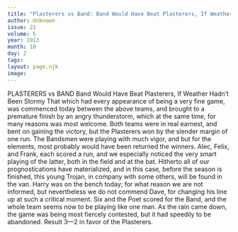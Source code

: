 ```yaml
---
title: "Plasterers vs Band: Band Would Have Beat Plasterers, If Weather Hadn’t Been Stormy"
author: Unknown
issue: 21
volume: 5
year: 1913
month: 10
day: 2
tags:
layout: page.njk
image:
---
```

PLASTERERS vs BAND    Band Would Have Beat Plasterers, If Weather Hadn’t Been Stormy    That which had every appearance of being a very fine game, was commenced today between the above teams, and brought to a premature finish by an angry thunderstorm, which at the same time, for many reasons was most welcome. Both teams were in real earnest, and bent on gaining the victory, but the Plasterers won by the slender margin of one run. The Bandsmen were playing with much vigor, and but for the elements, most probably would have been returned the winners. Alec, Felix, and Frank, each scored a run, and we especially noticed the very smart playing of the latter, both in the field and at the bat. Hitherto all of our prognostications have materialized, and in this case, before the season is finished, this young Trojan, in company with some others, will be found in the van. Harry was on the bench today; for what reason we are not informed, but nevertheless we do not commend Dave, for changing his line up at such a critical moment. Six and the Poet scored for the Band, and the whole team seems now to be playing like one man. As the rain came down, the game was being most fiercely contested, but it had speedily to be abandoned. Result 3—2 in favor of the Plasterers. 

